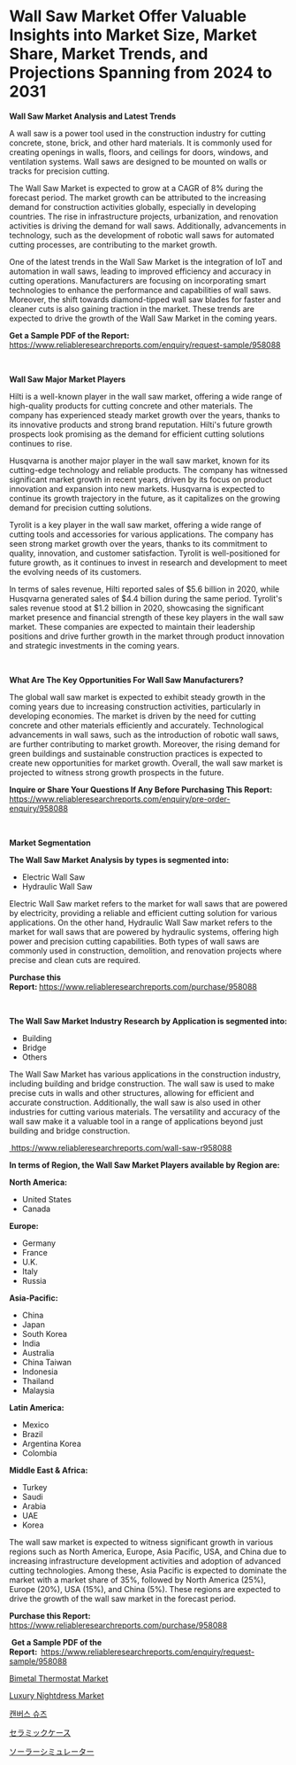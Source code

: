 <p><h1>Wall Saw Market Offer Valuable Insights into Market Size, Market Share, Market Trends, and Projections Spanning from 2024 to 2031</h1></p><p><strong>Wall Saw Market Analysis and Latest Trends</strong></p>
<p><p>A wall saw is a power tool used in the construction industry for cutting concrete, stone, brick, and other hard materials. It is commonly used for creating openings in walls, floors, and ceilings for doors, windows, and ventilation systems. Wall saws are designed to be mounted on walls or tracks for precision cutting.</p><p>The Wall Saw Market is expected to grow at a CAGR of 8% during the forecast period. The market growth can be attributed to the increasing demand for construction activities globally, especially in developing countries. The rise in infrastructure projects, urbanization, and renovation activities is driving the demand for wall saws. Additionally, advancements in technology, such as the development of robotic wall saws for automated cutting processes, are contributing to the market growth.</p><p>One of the latest trends in the Wall Saw Market is the integration of IoT and automation in wall saws, leading to improved efficiency and accuracy in cutting operations. Manufacturers are focusing on incorporating smart technologies to enhance the performance and capabilities of wall saws. Moreover, the shift towards diamond-tipped wall saw blades for faster and cleaner cuts is also gaining traction in the market. These trends are expected to drive the growth of the Wall Saw Market in the coming years.</p></p>
<p><strong>Get a Sample PDF of the Report:&nbsp;</strong> <a href="https://www.reliableresearchreports.com/enquiry/request-sample/958088">https://www.reliableresearchreports.com/enquiry/request-sample/958088</a></p>
<p>&nbsp;</p>
<p><strong>Wall Saw Major Market Players</strong></p>
<p><p>Hilti is a well-known player in the wall saw market, offering a wide range of high-quality products for cutting concrete and other materials. The company has experienced steady market growth over the years, thanks to its innovative products and strong brand reputation. Hilti's future growth prospects look promising as the demand for efficient cutting solutions continues to rise.</p><p>Husqvarna is another major player in the wall saw market, known for its cutting-edge technology and reliable products. The company has witnessed significant market growth in recent years, driven by its focus on product innovation and expansion into new markets. Husqvarna is expected to continue its growth trajectory in the future, as it capitalizes on the growing demand for precision cutting solutions.</p><p>Tyrolit is a key player in the wall saw market, offering a wide range of cutting tools and accessories for various applications. The company has seen strong market growth over the years, thanks to its commitment to quality, innovation, and customer satisfaction. Tyrolit is well-positioned for future growth, as it continues to invest in research and development to meet the evolving needs of its customers.</p><p>In terms of sales revenue, Hilti reported sales of $5.6 billion in 2020, while Husqvarna generated sales of $4.4 billion during the same period. Tyrolit's sales revenue stood at $1.2 billion in 2020, showcasing the significant market presence and financial strength of these key players in the wall saw market. These companies are expected to maintain their leadership positions and drive further growth in the market through product innovation and strategic investments in the coming years.</p></p>
<p>&nbsp;</p>
<p><strong>What Are The Key Opportunities For Wall Saw Manufacturers?</strong></p>
<p><p>The global wall saw market is expected to exhibit steady growth in the coming years due to increasing construction activities, particularly in developing economies. The market is driven by the need for cutting concrete and other materials efficiently and accurately. Technological advancements in wall saws, such as the introduction of robotic wall saws, are further contributing to market growth. Moreover, the rising demand for green buildings and sustainable construction practices is expected to create new opportunities for market growth. Overall, the wall saw market is projected to witness strong growth prospects in the future.</p></p>
<p><strong>Inquire or Share Your Questions If Any Before Purchasing This Report:</strong> <a href="https://www.reliableresearchreports.com/enquiry/pre-order-enquiry/958088">https://www.reliableresearchreports.com/enquiry/pre-order-enquiry/958088</a></p>
<p>&nbsp;</p>
<p><strong>Market Segmentation</strong></p>
<p><strong>The Wall Saw Market Analysis by types is segmented into:</strong></p>
<p><ul><li>Electric Wall Saw</li><li>Hydraulic Wall Saw</li></ul></p>
<p><p>Electric Wall Saw market refers to the market for wall saws that are powered by electricity, providing a reliable and efficient cutting solution for various applications. On the other hand, Hydraulic Wall Saw market refers to the market for wall saws that are powered by hydraulic systems, offering high power and precision cutting capabilities. Both types of wall saws are commonly used in construction, demolition, and renovation projects where precise and clean cuts are required.</p></p>
<p><strong>Purchase this Report:&nbsp;</strong><a href="https://www.reliableresearchreports.com/purchase/958088">https://www.reliableresearchreports.com/purchase/958088</a></p>
<p>&nbsp;</p>
<p><strong>The Wall Saw Market Industry Research by Application is segmented into:</strong></p>
<p><ul><li>Building</li><li>Bridge</li><li>Others</li></ul></p>
<p><p>The Wall Saw Market has various applications in the construction industry, including building and bridge construction. The wall saw is used to make precise cuts in walls and other structures, allowing for efficient and accurate construction. Additionally, the wall saw is also used in other industries for cutting various materials. The versatility and accuracy of the wall saw make it a valuable tool in a range of applications beyond just building and bridge construction.</p></p>
<p><a href="https://www.reliableresearchreports.com/wall-saw-r958088">&nbsp;https://www.reliableresearchreports.com/wall-saw-r958088</a></p>
<p><strong>In terms of Region, the Wall Saw Market Players available by Region are:</strong></p>
<p>
    <p> <strong> North America: </strong>
        <ul>
            <li>United States</li>
            <li>Canada</li>
        </ul>
        </p> 
    <p> <strong> Europe: </strong>
        <ul>
            <li>Germany</li>
            <li>France</li>
            <li>U.K.</li>
            <li>Italy</li>
            <li>Russia</li>
        </ul>
        </p> 
    <p> <strong> Asia-Pacific: </strong>
        <ul>
            <li>China</li>
            <li>Japan</li>
            <li>South Korea</li>
            <li>India</li>
            <li>Australia</li>
            <li>China Taiwan</li>
            <li>Indonesia</li>
            <li>Thailand</li>
            <li>Malaysia</li>
        </ul>
        </p> 
    <p> <strong> Latin America: </strong>
        <ul>
            <li>Mexico</li>
            <li>Brazil</li>
            <li>Argentina Korea</li>
            <li>Colombia</li>
        </ul>
        </p> 
    <p> <strong> Middle East & Africa: </strong>
        <ul>
            <li>Turkey</li>
            <li>Saudi</li>
            <li>Arabia</li>
            <li>UAE</li>
            <li>Korea</li>
        </ul>
    </p>
    </p>
<p><p>The wall saw market is expected to witness significant growth in various regions such as North America, Europe, Asia Pacific, USA, and China due to increasing infrastructure development activities and adoption of advanced cutting technologies. Among these, Asia Pacific is expected to dominate the market with a market share of 35%, followed by North America (25%), Europe (20%), USA (15%), and China (5%). These regions are expected to drive the growth of the wall saw market in the forecast period.</p></p>
<p><strong>Purchase this Report: </strong><a href="https://www.reliableresearchreports.com/purchase/958088">https://www.reliableresearchreports.com/purchase/958088</a></p>
<p>&nbsp;<strong>Get a Sample PDF of the Report:&nbsp;&nbsp;</strong><a href="https://www.reliableresearchreports.com/enquiry/request-sample/958088">https://www.reliableresearchreports.com/enquiry/request-sample/958088</a></p>
<p><strong></strong></p>
<p><p><a href="https://github.com/lataunyatinikmelvin59ilbd0dv/Market-Research-Report-List-2/blob/main/bimetal-thermostat-market.md">Bimetal Thermostat Market</a></p><p><a href="https://www.linkedin.com/pulse/analyzing-luxury-nightdress-market-global-industry-perspective-oef8e?trackingId=IFLkKogixu0BW6dIYb4D0A%3D%3D">Luxury Nightdress Market</a></p><p><a href="https://github.com/royErdmtyan906778/Market-Research-Report-List-1/blob/main/100045732086.md">캔버스 슈즈</a></p><p><a href="https://github.com/oqoeusbvpadwjs08/Market-Research-Report-List-1/blob/main/635022334839.md">セラミックケース</a></p><p><a href="https://github.com/CloydAbbott2023/Market-Research-Report-List-1/blob/main/171627134838.md">ソーラーシミュレーター</a></p></p>